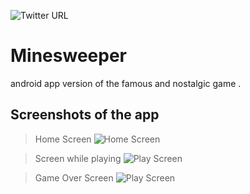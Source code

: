 ![Twitter URL](https://img.shields.io/twitter/url?label=follow%20me&style=social&url=https%3A%2F%2Ftwitter.com%2FSespiStone)
# Minesweeper
android app version of the famous and nostalgic game .

## Screenshots of the app

> Home Screen 
>![Home Screen](https://user-images.githubusercontent.com/54372985/136383772-7f73bfbf-9ee3-47d9-9be4-a26a08dd2d92.png)

> Screen while playing
>![Play Screen](https://user-images.githubusercontent.com/54372985/136383840-c9187d61-ec2d-40c5-a5d2-410653a1bfaa.png)

> Game Over Screen
>![Play Screen](https://user-images.githubusercontent.com/54372985/136383876-2ef1180e-2a3a-46c8-971c-a4f84b7384eb.png)

